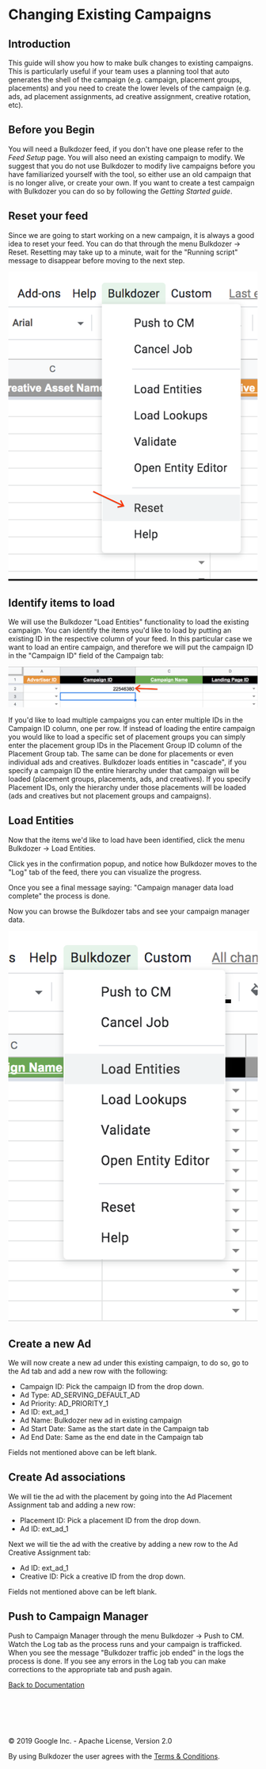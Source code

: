 
# Changing Existing Campaigns

## Introduction

This guide will show you how to make bulk changes to existing campaigns.
This is particularly useful if your team uses a planning tool that auto
generates the shell of the campaign (e.g. campaign, placement groups,
placements) and you need to create the lower levels of the campaign
(e.g. ads, ad placement assignments, ad creative assignment, creative
rotation, etc). 

## Before you Begin 

You will need a Bulkdozer feed, if you don't have one please refer to
the *Feed Setup* page. You will also need an existing campaign to
modify. We suggest that you do not use Bulkdozer to modify live
campaigns before you have familiarized yourself with the tool, so either
use an old campaign that is no longer alive, or create your own. If you
want to create a test campaign with Bulkdozer you can do so by following
the *Getting Started guide*.

## Reset your feed

Since we are going to start working on a new campaign, it is always a 
good idea to reset your feed. You can do that through the menu Bulkdozer
-> Reset. Resetting may take up to a minute, wait for the "Running
script" message to disappear before moving to the next step.

![Bulkdozer_drop_down_menu](Images/bulkdozer_dropdown_menu.png)

## Identify items to load 

We will use the Bulkdozer "Load Entities" functionality to load the
existing campaign. You can identify the items you'd like to load by
putting an existing ID in the respective column of your feed. In this
particular case we want to load an entire campaign, and therefore we
will put the campaign ID in the "Campaign ID" field of the Campaign tab:


![Bulkdozer_Campaign_tab](Images/Bulkdozer_Campaign_tab.png)

If you'd like to load multiple campaigns you can enter multiple IDs in
the Campaign ID column, one per row. If instead of loading the entire
campaign you would like to load a specific set of placement groups you
can simply enter the placement group IDs in the Placement Group ID
column of the Placement Group tab. The same can be done for placements
or even individual ads and creatives. Bulkdozer loads entities in
"cascade", if you specify a campaign ID the entire hierarchy under that
campaign will be loaded (placement groups, placements, ads, and
creatives). If you specify Placement IDs, only the hierarchy under those
placements will be loaded (ads and creatives but not placement groups
and campaigns).


## Load Entities 

Now that the items we'd like to load have been identified, click the
menu Bulkdozer -> Load Entities. 

Click yes in the confirmation popup, and notice how Bulkdozer moves to
the "Log" tab of the feed, there you can visualize the progress. 

Once you see a final message saying: "Campaign manager data load
complete" the process is done. 

Now you can browse the Bulkdozer tabs and see your campaign manager
data.

![Bulkdozer_load_entities](Images/bulkdozer_load_entities_menu.png)

## Create a new Ad
 
We will now create a new ad under this existing campaign, to do so, go
to the Ad tab and add a new row with the following: 
- Campaign ID: Pick the campaign ID from the drop down.
- Ad Type: AD_SERVING_DEFAULT_AD 
- Ad Priority: AD_PRIORITY_1 
- Ad ID: ext_ad_1 
- Ad Name: Bulkdozer new ad in existing campaign 
- Ad Start Date: Same as the start date in the Campaign tab 
- Ad End Date: Same as the end date in the Campaign tab 

Fields not mentioned above can be left blank.


## Create Ad associations 

We will tie the ad with the placement by going into the Ad Placement
Assignment tab and adding a new row: 

- Placement ID: Pick a placement ID from the drop down. 
- Ad ID: ext_ad_1 

Next we will tie the ad with the creative by adding a new row to the Ad
Creative Assignment tab: 

- Ad ID: ext_ad_1 
- Creative ID: Pick a creative ID from the drop down. 

Fields not mentioned above can be left blank.

## Push to Campaign Manager 

Push to Campaign Manager through the menu Bulkdozer -> Push to CM. Watch
the Log tab as the process runs and your campaign is trafficked. When
you see the message "Bulkdozer traffic job ended" in the logs the
process is done. If you see any errors in the Log tab you can make
corrections to the appropriate tab and push again.

 


[Back to Documentation](Intsallation_and_User_guides.md) <br/>


<br/><br/>
---
&copy; 2019 Google Inc. - Apache License, Version 2.0

By using Bulkdozer the user agrees with the [Terms & Conditions](Terms_and_Conditions.md).
